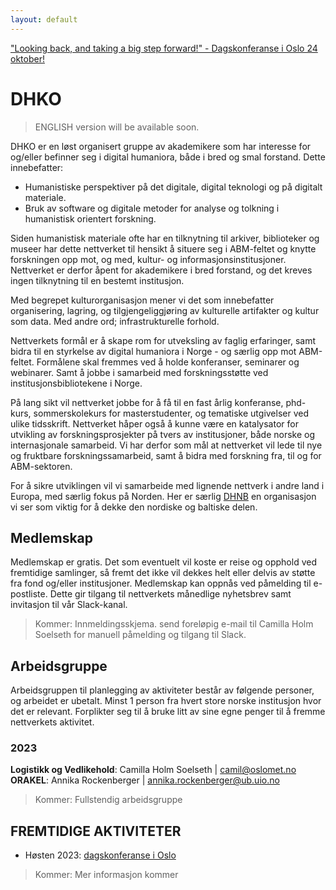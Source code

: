 ```yaml
---
layout: default
---
```




 
  ["Looking back, and taking a big step forward!" - Dagskonferanse i Oslo 24 oktober!](Konf2023.md)
  
# DHKO
> ENGLISH version will be available soon.

DHKO er en løst organisert gruppe av akademikere som har interesse for og/eller befinner seg i digital humaniora, både i bred og smal forstand. Dette innebefatter:   
- Humanistiske perspektiver på det digitale, digital teknologi og på digitalt materiale.
- Bruk av software og digitale metoder for analyse og tolkning i humanistisk orientert forskning.   

Siden humanistisk materiale ofte har en tilknytning til arkiver, biblioteker og museer har dette nettverket til hensikt å situere seg i ABM-feltet og knytte forskningen opp mot, og med, kultur- og informasjonsinstitusjoner. Nettverket er derfor åpent for akademikere i bred forstand, og det kreves ingen tilknytning til en bestemt institusjon.

Med begrepet kulturorganisasjon mener vi det som innebefatter organisering, lagring, og tilgjengeliggjøring av kulturelle artifakter og kultur som data. Med andre ord; infrastrukturelle forhold. 

Nettverkets formål er å skape rom for utveksling av faglig erfaringer, samt bidra til en styrkelse av digital humaniora i Norge - og særlig opp mot ABM-feltet. Formålene skal fremmes ved å holde konferanser, seminarer og webinarer. Samt å jobbe i samarbeid med forskningsstøtte ved institusjonsbibliotekene i Norge. 

På lang sikt vil nettverket jobbe for å få til en fast årlig konferanse, phd-kurs, sommerskolekurs for masterstudenter, og tematiske utgivelser ved ulike tidsskrift. Nettverket håper også å kunne være en katalysator for utvikling av forskningsprosjekter på tvers av institusjoner, både norske og internasjonale samarbeid. Vi har derfor som mål at nettverket vil lede til nye og fruktbare forskningssamarbeid, samt å bidra med forskning fra, til og for ABM-sektoren. 

For å sikre utviklingen vil vi samarbeide med lignende nettverk i andre land i Europa, med særlig fokus på Norden. Her er særlig [DHNB](https://dhnb.eu/) en organisasjon vi ser som viktig for å dekke den nordiske og baltiske delen.

## **Medlemskap**  
Medlemskap er gratis. 
Det som eventuelt vil koste er reise og opphold ved fremtidige samlinger, så fremt det ikke vil dekkes helt eller delvis av støtte fra fond og/eller institusjoner. Medlemskap kan oppnås ved påmelding til e-postliste. Dette gir tilgang til nettverkets månedlige nyhetsbrev samt invitasjon til vår Slack-kanal.  
> Kommer: Innmeldingsskjema. send foreløpig e-mail til Camilla Holm Soelseth for manuell påmelding og tilgang til Slack. 

## **Arbeidsgruppe**  
Arbeidsgruppen til planlegging av aktiviteter består av følgende personer, og arbeidet er ubetalt. Minst 1 person fra hvert store norske institusjon hvor det er relevant. Forplikter seg til å bruke litt av sine egne penger til å fremme nettverkets aktivitet.  
### **2023**
**Logistikk og Vedlikehold**: Camilla Holm Soelseth | camil@oslomet.no  
**ORAKEL**: Annika Rockenberger | annika.rockenberger@ub.uio.no
> Kommer: Fullstendig arbeidsgruppe

## **FREMTIDIGE AKTIVITETER**  
- Høsten 2023: [dagskonferanse i Oslo](Konf2023.md)
> Kommer: Mer informasjon kommer



